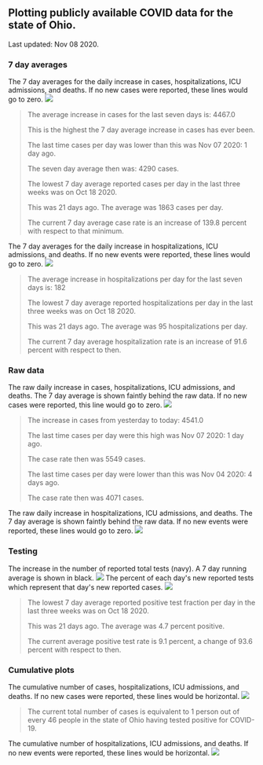 ## Plotting publicly available COVID data for the state of Ohio. 

Last updated: Nov 08 2020. 

### 7 day averages
The 7 day averages for the daily increase in cases, hospitalizations, ICU admissions, and deaths. If no new cases were reported, these lines would go to zero.
![](7dayaverage_cases.png)

>The average increase in cases for the last seven days is: 4467.0
>
>This is the highest the 7 day average increase in cases has ever been.
>
>The last time cases per day was lower than this was Nov 07 2020: 1 day ago.
>
>The seven day average then was: 4290 cases.
>
>The lowest 7 day average reported cases per day in the last three weeks was on Oct 18 2020.
>
>This was 21 days ago. The average was 1863 cases per day.
>
>The current 7 day average case rate is an increase of 139.8 percent with respect to that minimum.

The 7 day averages for the daily increase in hospitalizations, ICU admissions, and deaths. If no new events were reported, these lines would go to zero.
![](7dayaverage_hospital.png)

>The average increase in hospitalizations per day for the last seven days is: 182
>
>The lowest 7 day average reported hospitalizations per day in the last three weeks was on Oct 18 2020.
>
>This was 21 days ago. The average was 95 hospitalizations per day.
>
>The current 7 day average hospitalization rate is an increase of 91.6 percent with respect to then.

### Raw data
The raw daily increase in cases, hospitalizations, ICU admissions, and deaths. The 7 day average is shown faintly behind the raw data. If no new cases were reported, this line would go to zero.
![](DailyCases.png)

>The increase in cases from yesterday to today: 4541.0 
>
>The last time cases per day were this high was Nov 07 2020: 1 day ago. 
>
>The case rate then was 5549 cases.
>
>The last time cases per day were lower than this was Nov 04 2020: 4 days ago. 
>
>The case rate then was 4071 cases.

The raw daily increase in hospitalizations, ICU admissions, and deaths. The 7 day average is shown faintly behind the raw data. If no new events were reported, these lines would go to zero.
![](DailyHospitalizations.png)

### Testing

The increase in the number of reported total tests (navy). A 7 day running average is shown in black.
![](DailyTests.png)
The percent of each day's new reported tests which represent that day's new reported cases.
![](percentpositive_tests.png)

>The lowest 7 day average reported positive test fraction per day in the last three weeks was on Oct 18 2020.
>
>This was 21 days ago. The average was 4.7 percent positive. 
>
>The current average positive test rate is 9.1 percent, a change of 93.6 percent with respect to then. 

### Cumulative plots
The cumulative number of cases, hospitalizations, ICU admissions, and deaths. If no new cases were reported, these lines would be horizontal.
![](Cases.png)

>The current total number of cases is equivalent to 1 person out of every 46 people in the state of Ohio having tested positive for COVID-19.

The cumulative number of hospitalizations, ICU admissions, and deaths. If no new events were reported, these lines would be horizontal.
![](Hospitalizations.png)
